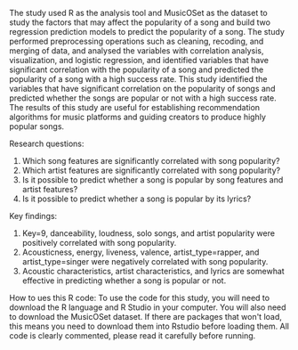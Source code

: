   The study used R as the analysis tool and MusicOSet as the dataset to study the factors that may affect the popularity of a song and build two regression prediction models to predict the popularity of a song. The study performed preprocessing operations such as cleaning, recoding, and merging of data, and analysed the variables with correlation analysis, visualization, and logistic regression, and identified variables that have significant correlation with the popularity of a song and predicted the popularity of a song with a high success rate. This study identified the variables that have significant correlation on the popularity of songs and predicted whether the songs are popular or not with a high success rate. The results of this study are useful for establishing recommendation algorithms for music platforms and guiding creators to produce highly popular songs.
  
  Research questions:
  1. Which song features are significantly correlated with song popularity?
  2. Which artist features are significantly correlated with song popularity?
  3. Is it possible to predict whether a song is popular by song features and artist features?
  4. Is it possible to predict whether a song is popular by its lyrics?

  Key findings:
  1. Key=9, danceability, loudness, solo songs, and artist popularity were positively correlated with song popularity.
  2. Acousticness, energy, liveness, valence, artist_type=rapper, and artist_type=singer were negatively correlated with song popularity.
  4. Acoustic characteristics, artist characteristics, and lyrics are somewhat effective in predicting whether a song is popular or not.


  How to ues this R code:
  To use the code for this study, you will need to download the R language and R Studio in your computer. You will also need to download the MusicOSet dataset. If there are packages that won't load, this means you need to download them into Rstudio before loading them. All code is clearly commented, please read it carefully before running.

